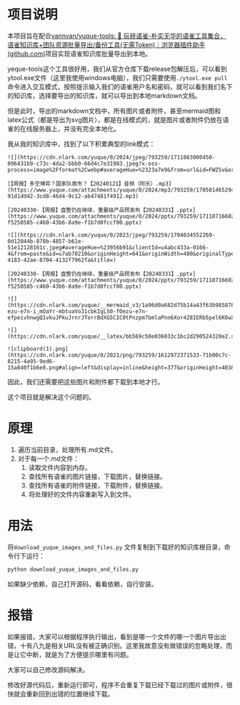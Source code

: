 # 项目说明

本项目旨在配合[vannvan/yuque-tools: 🧰 玩转语雀-朴实无华的语雀工具集合，语雀知识库+团队资源批量导出/备份工具(无需Token)｜浏览器插件助手 (github.com)](https://github.com/vannvan/yuque-tools)项目实现语雀知识库批量导出到本地。



yeque-tools这个工具很好用，我们从官方仓库下载release包解压后，可以看到ytool.exe文件（这里我使用windows电脑），我们只需要使用`./ytool.exe pull` 命令进入交互模式，按照提示输入我们的语雀用户名和密码，就可以看到我们名下的知识库，选择要导出的知识库，就可以导出到本地markdown文档。

但是此时，导出的markdown文档中，所有图片或者附件，甚至mermaid图和latex公式（都是导出为svg图片），都是在线模式的，就是图片或者附件仍放在语雀的在线服务器上，并没有完全本地化。

我从我的知识库中，找到了以下积累典型的link模式：

```
![](https://cdn.nlark.com/yuque/0/2024/jpeg/793259/1711863000450-096431b9-c73c-4da2-bbb0-66d4c7e31983.jpeg?x-oss-process=image%2Fformat%2Cwebp#averageHue=%2323a7e9&from=url&id=FWZSv&originHeight=1115&originWidth=1982&originalType=binary&ratio=1&rotation=0&showTitle=false&status=done&style=none&title=)

[【周报】多空博弈？国家队救市？【20240121】音频（阿乐）.mp3](https://www.yuque.com/attachments/yuque/0/2024/mp3/793259/1705814652947-91d1dd42-3cd8-46d4-9c12-ab47481f4912.mp3)

[20240330-【周报】盘整仍在继续，重量级产品预发布【20240331】.pptx](https://www.yuque.com/attachments/yuque/0/2024/pptx/793259/1711871660204-f5250585-c460-43b6-8a9e-f1b7d0fccf00.pptx)

![](https://cdn.nlark.com/yuque/0/2023/jpeg/793259/1704034552269-0d12044b-878b-4857-b61e-51e12128161c.jpeg#averageHue=%23956b91&clientId=u4abc433a-0166-4&from=paste&id=u7ab70210&originHeight=641&originWidth=480&originalType=url&ratio=1&rotation=0&showTitle=false&status=done&style=none&taskId=uce3be8d7-4183-42ae-8704-4132f7962fa&title=)

[20240330-【周报】盘整仍在继续，重量级产品预发布【20240331】.pptx](https://www.yuque.com/attachments/yuque/0/2024/pptx/793259/1711871660204-f5250585-c460-43b6-8a9e-f1b7d0fccf00.pptx)

![](https://cdn.nlark.com/yuque/__mermaid_v3/1a96d0a682d75b14a43f63b985878288.svg#lake_card_v2=eyJ0eXBlIjoibWVybWFpZCIsImNvZGUiOiJncmFwaCBMUlxuQVvnn6Xor4bovpPlhaXlkozmgJ3ogINdIC0tPiBCe-ezu-e7n-i_mOaYr-mbtuaVo31cbkIgLS0-fOezu-e7n-efpeivhnwgQ1vkuJPkuJrnrJTorrBdXG5CIC0tPnzpm7bmlaPnn6Xor4Z8IERb5pel6K6wXVxuRCAtLT5857O757uf5pW055CG5ZCOfCBDIiwidXJsIjoiaHR0cHM6Ly9jZG4ubmxhcmsuY29tL3l1cXVlL19fbWVybWFpZF92My8xYTk2ZDBhNjgyZDc1YjE0YTQzZjYzYjk4NTg3ODI4OC5zdmciLCJpZCI6ImY1dmtOIiwibWFyZ2luIjp7InRvcCI6dHJ1ZSwiYm90dG9tIjp0cnVlfSwiY2FyZCI6ImRpYWdyYW0ifQ==)

![](https://cdn.nlark.com/yuque/__latex/bb569c50e036033c1bc2d290524320e2.svg#card=math&code=%EF%BC%88pageid1%2C%20pageid2%2C%20...%20%2C%20pageidi%EF%BC%89%5Ccdot%20%28age1%2C%20age2%2C%20...%20%2C%20agej%29%0A%3D%5Csum_%7B%5Csubstack%7Bi%2C%20j%7D%7D%20pageidi%20%5Ccdot%20agej&height=37&width=496)

![clipboard(1).png](https://cdn.nlark.com/yuque/0/2021/png/793259/1612972371533-71b00c7c-8215-4a95-9ed6-15a840f1b6e8.png#align=left&display=inline&height=377&originHeight=403&originWidth=690&size=281418&status=done&style=none&width=646)
```

因此，我们还需要把这些图片和附件都下载到本地才行。

这个项目就是解决这个问题的。

# 原理

1. 遍历当前目录，处理所有.md文件。
2. 对于每一个.md文件：
   1. 读取文件内容到内存。
   2. 查找所有语雀的图片链接，下载图片，替换链接。
   3. 查找所有语雀的附件链接，下载附件，替换链接。
   4. 将处理好的文件内容重新写入到文件。

# 用法

将`download_yuque_images_and_files.py` 文件复制到下载好的知识库根目录，命令行下运行：

```bash
python download_yuque_images_and_files.py
```

如果缺少依赖，自己打开源码，看看依赖，自行安装。



# 报错

如果报错，大家可以根据程序执行输出，看到是哪一个文件的哪一个图片导出出错，十有八九是相关URL没有被正确识别。这里我故意没有做错误的忽略处理，而是让它中断，就是为了方便提示哪里有问题。

大家可以自己修改源码解决。

修改好源代码后，重新运行即可，程序不会重复下载已经下载过的图片或附件，很快就会重新回到出错的位置继续下载。

